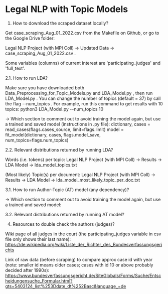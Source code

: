 # Legal NLP with Topic Models

1. How to download the scraped dataset locally?

Get case_scraping_Aug_01_2022.csv from the Makefile on Github, or go to the Google Drive folder: 

Legal NLP Project (with MPI Coll) -> Updated Data -> case_scraping_Aug_01_2022.csv .

Some variables (columns) of current interest are 'participating_judges' and 'full_text'.

2.1. How to run LDA?

Make sure you have downloaded both Data_Preprocessing_for_Topic_Models.py and LDA_Model.py , then run LDA_Model.py . You can change the number of topics (default = 37) by call the flag --num_topics . For example, run this command to get results with 10 topics: python3 LDA_Model.py --num_topics 10

-> Which section to comment out to avoid training the model again, but use a trained and saved model (instructions in .py file):
  dictionary, cases = read_cases(flags.cases_source, limit=flags.limit)
  model = fit_model(dictionary, cases, flags.model_save, num_topics=flags.num_topics)
  
2.2. Relevant distributions returned by running LDA?

Words (i.e. tokens) per topic: Legal NLP Project (with MPI Coll) -> Results -> LDA Model -> lda_model_topics.txt

(Most likely) Topic(s) per document: Legal NLP Project (with MPI Coll) -> Results -> LDA Model -> lda_model_most_likely_topic_per_doc.txt

3.1. How to run Author-Topic (AT) model (any dependency)?

-> Which section to comment out to avoid training the model again, but use a trained and saved model:

3.2. Relevant distributions returned by running AT model?

4. Resources to double check the authors (judges)?

Wiki page of all judges in the court (the participating_judges variable in csv file only shows their last name): https://de.wikipedia.org/wiki/Liste_der_Richter_des_Bundesverfassungsgerichts

Link of raw data (before scraping) to compare approx case id with year (note: smaller id means older cases; cases with id 10 or above probably decided after 1990s): https://www.bundesverfassungsgericht.de/SiteGlobals/Forms/Suche/Entscheidungensuche_Formular.html?gts=5403124_list%253Ddate_dt%252Basc&language_=de



